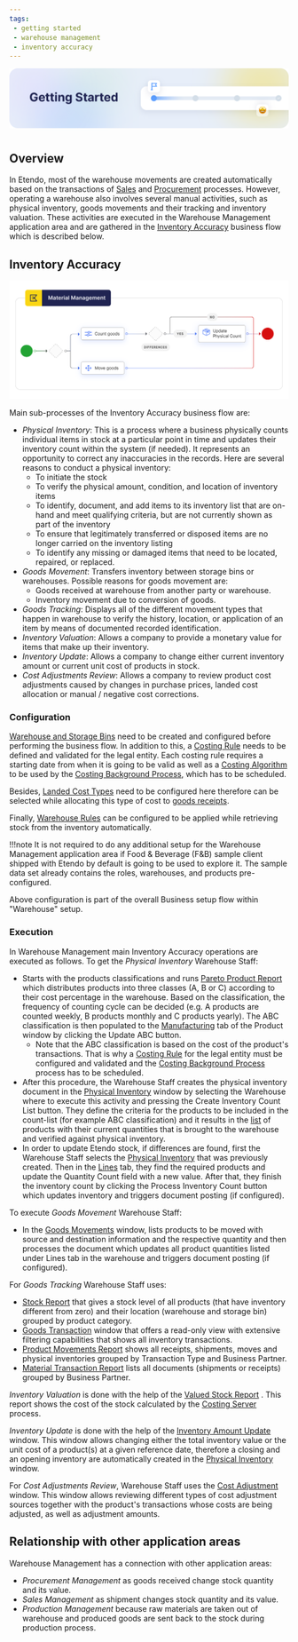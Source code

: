```yaml
---
tags: 
 - getting started
 - warehouse management
 - inventory accuracy
---
```


![cover-getting-started.png](/assets/getting-started/overview/cover-getting-started.png)
#

## Overview

In Etendo, most of the warehouse movements are created automatically based on the transactions of [Sales]() and [Procurement]() processes. However, operating a warehouse also involves several manual activities, such as physical inventory, goods movements and their tracking and inventory valuation. These activities are executed in the Warehouse Management application area and are gathered in the [Inventory Accuracy]() business flow which is described below.

## Inventory Accuracy

![](/assets/products/etendo-classic/user-guide/warehouse-management/getting-started/walltowallaccubusprocess.png)

Main sub-processes of the Inventory Accuracy business flow are:

- *Physical Inventory*: This is a process where a business physically counts individual items in stock at a particular point in time and updates their inventory count within the system (if needed). It represents an opportunity to correct any inaccuracies in the records. Here are several reasons to conduct a physical inventory:
    - To initiate the stock
    - To verify the physical amount, condition, and location of inventory items
    - To identify, document, and add items to its inventory list that are on-hand and meet qualifying criteria, but are not currently shown as part of the inventory
    - To ensure that legitimately transferred or disposed items are no longer carried on the inventory listing
    - To identify any missing or damaged items that need to be located, repaired, or replaced.
- *Goods Movement*: Transfers inventory between storage bins or warehouses. Possible reasons for goods movement are:
    - Goods received at warehouse from another party or warehouse.
    - Inventory movement due to conversion of goods.
- *Goods Tracking*: Displays all of the different movement types that happen in warehouse to verify the history, location, or application of an item by means of documented recorded identification.
- *Inventory Valuation*: Allows a company to provide a monetary value for items that make up their inventory.
- *Inventory Update*: Allows a company to change either current inventory amount or current unit cost of products in stock.
- *Cost Adjustments Review*: Allows a company to review product cost adjustments caused by changes in purchase prices, landed cost allocation or manual / negative cost corrections.

### Configuration

[Warehouse and Storage Bins]() need to be created and configured before performing the business flow.
In addition to this, a [Costing Rule]() needs to be defined and validated for the legal entity. Each costing rule requires a starting date from when it is going to be valid as well as a [Costing Algorithm]() to be used by the [Costing Background Process](), which has to be scheduled.

Besides, [Landed Cost Types]() need to be configured here therefore can be selected while allocating this type of cost to [goods receipts]().

Finally, [Warehouse Rules]() can be configured to be applied while retrieving stock from the inventory automatically.

!!!note
        It is not required to do any additional setup for the Warehouse Management application area if Food & Beverage (F&B) sample client shipped with Etendo by default is going to be used to explore it. The sample data set already contains the roles, warehouses, and products pre-configured.

Above configuration is part of the overall Business setup flow within "Warehouse" setup.

### Execution

In Warehouse Management main Inventory Accuracy operations are executed as follows.
To get the *Physical Inventory* Warehouse Staff:

- Starts with the products classifications and runs [Pareto Product Report]() which distributes products into three classes (A, B or C) according to their cost percentage in the warehouse.
Based on the classification, the frequency of counting cycle can be decided (e.g. A products are counted weekly, B products monthly and C products yearly).
The ABC classification is then populated to the [Manufacturing]() tab of the Product window by clicking the Update ABC button.
    - Note that the ABC classification is based on the cost of the product's transactions. That is why a [Costing Rule]() for the legal entity must be configured and validated and the [Costing Background Process]() process has to be scheduled.
- After this procedure, the Warehouse Staff creates the physical inventory document in the [Physical Inventory]() window by selecting the Warehouse where to execute this activity and pressing the Create Inventory Count List button. They define the criteria for the products to be included in the count-list (for example ABC classification) and it results in the [list]() of products with their current quantities that is brought to the warehouse and verified against physical inventory.
- In order to update Etendo stock, if differences are found, first the Warehouse Staff selects the [Physical Inventory]() that was previously created. Then in the [Lines]() tab, they find the required products and update the Quantity Count field with a new value. After that, they finish the inventory count by clicking the Process Inventory Count button which updates inventory and triggers document posting (if configured).

To execute *Goods Movement* Warehouse Staff:

- In the [Goods Movements]() window, lists products to be moved with source and destination information and the respective quantity and then processes the document which updates all product quantities listed under Lines tab in the warehouse and triggers document posting (if configured).

For *Goods Tracking* Warehouse Staff uses:

- [Stock Report]() that gives a stock level of all products (that have inventory different from zero) and their location (warehouse and storage bin) grouped by product category.
- [Goods Transaction]() window that offers a read-only view with extensive filtering capabilities that shows all inventory transactions.
- [Product Movements Report]() shows all receipts, shipments, moves and physical inventories grouped by Transaction Type and Business Partner.
- [Material Transaction Report]() lists all documents (shipments or receipts) grouped by Business Partner.

*Inventory Valuation* is done with the help of the [Valued Stock Report]() .
This report shows the cost of the stock calculated by the [Costing Server]() process.

*Inventory Update* is done with the help of the [Inventory Amount Update]() window.
This window allows changing either the total inventory value or the unit cost of a product(s) at a given reference date, therefore a closing and an opening inventory are automatically created in the [Physical Inventory]() window.

For *Cost Adjustments Review*, Warehouse Staff uses the [Cost Adjustment]() window.
This window allows reviewing different types of cost adjustment sources together with the product's transactions whose costs are being adjusted, as well as adjustment amounts.

## Relationship with other application areas

Warehouse Management has a connection with other application areas:

- *Procurement Management* as goods received change stock quantity and its value.
- *Sales Management* as shipment changes stock quantity and its value.
- *Production Management* because raw materials are taken out of warehouse and produced goods are sent back to the stock during production process.